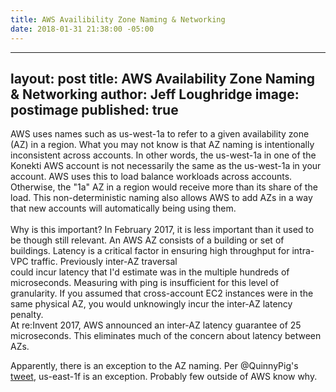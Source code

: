 ```yaml
---
title: AWS Availibility Zone Naming & Networking
date: 2018-01-31 21:38:00 -05:00
---
```


---
layout: post
title: AWS Availability Zone Naming & Networking
author: Jeff Loughridge
image: postimage
published: true
---

AWS uses names such as us-west-1a to refer to a given availability zone (AZ) in a region. What you may not know is that AZ naming
is intentionally inconsistent across accounts. In other words, the us-west-1a in one of the Konekti AWS account is not
necessarily the same as the us-west-1a in your account. AWS uses this to load balance workloads across accounts. Otherwise, the
"1a" AZ in a region would receive more than its share of the load. This non-deterministic naming also allows AWS to add AZs in a way
that new accounts will automatically being using them.
\
\
Why is this important? In February 2017, it is less important than it used to be though still relevant. An AWS AZ consists of a building
or set of buildings. Latency is a critical factor in ensuring high throughput for intra-VPC traffic. Previously inter-AZ traversal
\
could incur latency that I'd estimate was in the multiple hundreds of microseconds. Measuring with ping is insufficient for
this level of granularity. If you assumed that cross-account EC2 instances were in the same physical AZ, you would unknowingly
incur the inter-AZ latency penalty.
\
At re:Invent 2017, AWS announced an inter-AZ latency guarantee of 25 microseconds. This eliminates much of the concern about latency between AZs.

Apparently, there is an exception to the AZ naming. Per @QuinnyPig's [tweet](https://twitter.com/quinnypig/status/886271525984256000), us-east-1f is an exception. Probably few outside of AWS know why.